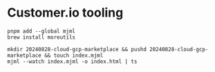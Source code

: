 # Customer.io tooling

```shell
pnpm add --global mjml 
brew install moreutils
```

```shell
mkdir 20240828-cloud-gcp-marketplace && pushd 20240828-cloud-gcp-marketplace && touch index.mjml
mjml --watch index.mjml -o index.html | ts
```
